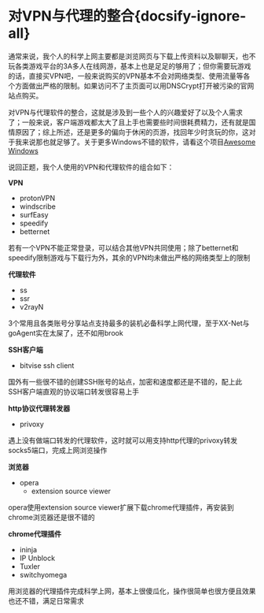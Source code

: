 # 对VPN与代理的整合{docsify-ignore-all}

通常来说，我个人的科学上网主要都是浏览网页与下载上传资料以及聊聊天，也不玩各类游戏平台的3A多人在线网游，基本上也是足足的够用了；但你需要玩游戏的话，直接买VPN吧，一般来说购买的VPN基本不会对网络类型、使用流量等各个方面做出严格的限制。如果访问不了主页面可以用DNSCrypt打开被污染的官网站点购买。

对VPN与代理软件的整合，这就是涉及到一些个人的兴趣爱好了以及个人需求了；一般来说，客户端游戏都太大了且上手也需要些时间很耗费精力，还有就是国情原因了；综上所述，还是更多的偏向于休闲的页游，找回年少时贪玩的你，这对于我来说那也就足够了。关于更多Windows不错的软件，请看这个项目[Awesome Windows](https://github.com/Awesome-Windows/Awesome/blob/master/README-cn.md)

说回正题，我个人使用的VPN和代理软件的组合如下：

**VPN**

* protonVPN
* windscribe
* surfEasy
* speedify
* betternet

若有一个VPN不能正常登录，可以结合其他VPN共同使用；除了betternet和speedify限制游戏与下载行为外，其余的VPN均未做出严格的网络类型上的限制

**代理软件**

* ss
* ssr
* v2rayN

3个常用且各类账号分享站点支持最多的装机必备科学上网代理，至于XX-Net与goAgent实在太屎了，还不如用brook

**SSH客户端**

* bitvise ssh client

国外有一些很不错的创建SSH账号的站点，加密和速度都还是不错的，配上此SSH客户端直观的协议端口转发很容易上手

**http协议代理转发器**

*  privoxy

遇上没有做端口转发的代理软件，这时就可以用支持http代理的privoxy转发socks5端口，完成上网浏览操作

**浏览器**

* opera
   *  extension source viewer

opera使用extension source viewer扩展下载chrome代理插件，再安装到chrome浏览器还是很不错的

**chrome代理插件**

* ininja
* IP Unblock
* Tuxler
* switchyomega

用浏览器的代理插件完成科学上网，基本上很傻瓜化，操作很简单也很方便且效果也还不错，满足日常需求

